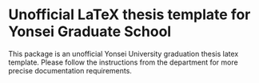 # Unofficial LaTeX thesis template for Yonsei Graduate School

This package is an unofficial Yonsei University graduation thesis latex template. Please follow the instructions from the department for more precise documentation requirements.